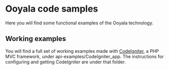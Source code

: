 # Ooyala code samples

Here you will find some functional examples of the Ooyala technology.

## Working examples
You will find a full set of working examples made with [CodeIgniter](http://ellislab.com/codeigniter), a PHP MVC framework, under api-examples/CodeIgniter_app. The instructions for configuring and getting CodeIgniter are under that folder.